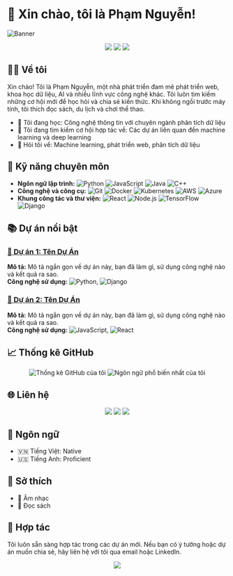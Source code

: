 # 🌟 Xin chào, tôi là Phạm Nguyễn!

![Banner](https://via.placeholder.com/800x200.png?text=Welcome+to+my+GitHub+Profile)

<p align="center">
  <img src="https://img.shields.io/badge/Status-Active-brightgreen?style=flat-square" />
  <img src="https://img.shields.io/github/followers/PhamNguyenDev3?style=social" />
  <img src="https://img.shields.io/github/stars/PhamNguyenDev3?style=social" />
</p>

## 🧑‍💻 Về tôi
Xin chào! Tôi là Phạm Nguyễn, một nhà phát triển đam mê phát triển web, khoa học dữ liệu, AI và nhiều lĩnh vực công nghệ khác. Tôi luôn tìm kiếm những cơ hội mới để học hỏi và chia sẻ kiến thức. Khi không ngồi trước máy tính, tôi thích đọc sách, du lịch và chơi thể thao.

- 🌱 Tôi đang học: Công nghệ thông tin với chuyên ngành phân tích dữ liệu
- 👯 Tôi đang tìm kiếm cơ hội hợp tác về: Các dự án liên quan đến machine learning và deep learning
- 💬 Hỏi tôi về: Machine learning, phát triển web, phân tích dữ liệu

## 💼 Kỹ năng chuyên môn
- **Ngôn ngữ lập trình:** ![Python](https://img.shields.io/badge/Python-3776AB?style=flat-square&logo=python&logoColor=white) ![JavaScript](https://img.shields.io/badge/JavaScript-F7DF1E?style=flat-square&logo=javascript&logoColor=black) ![Java](https://img.shields.io/badge/Java-007396?style=flat-square&logo=java&logoColor=white) ![C++](https://img.shields.io/badge/C++-00599C?style=flat-square&logo=cplusplus&logoColor=white)
- **Công nghệ và công cụ:** ![Git](https://img.shields.io/badge/Git-F05032?style=flat-square&logo=git&logoColor=white) ![Docker](https://img.shields.io/badge/Docker-2496ED?style=flat-square&logo=docker&logoColor=white) ![Kubernetes](https://img.shields.io/badge/Kubernetes-326CE5?style=flat-square&logo=kubernetes&logoColor=white) ![AWS](https://img.shields.io/badge/AWS-232F3E?style=flat-square&logo=amazon-aws&logoColor=white) ![Azure](https://img.shields.io/badge/Azure-0078D4?style=flat-square&logo=microsoft-azure&logoColor=white)
- **Khung công tác và thư viện:** ![React](https://img.shields.io/badge/React-20232A?style=flat-square&logo=react&logoColor=61DAFB) ![Node.js](https://img.shields.io/badge/Node.js-339933?style=flat-square&logo=nodedotjs&logoColor=white) ![TensorFlow](https://img.shields.io/badge/TensorFlow-FF6F00?style=flat-square&logo=tensorflow&logoColor=white) ![Django](https://img.shields.io/badge/Django-092E20?style=flat-square&logo=django&logoColor=white)

## 📚 Dự án nổi bật
### [🚀 Dự án 1: Tên Dự Án](https://github.com/PhamNguyenDev3/repository1)
**Mô tả:** Mô tả ngắn gọn về dự án này, bạn đã làm gì, sử dụng công nghệ nào và kết quả ra sao.\
**Công nghệ sử dụng:** ![Python](https://img.shields.io/badge/Python-3776AB?style=flat-square&logo=python&logoColor=white), ![Django](https://img.shields.io/badge/Django-092E20?style=flat-square&logo=django&logoColor=white)

### [🚀 Dự án 2: Tên Dự Án](https://github.com/PhamNguyenDev3/repository2)
**Mô tả:** Mô tả ngắn gọn về dự án này, bạn đã làm gì, sử dụng công nghệ nào và kết quả ra sao.\
**Công nghệ sử dụng:** ![JavaScript](https://img.shields.io/badge/JavaScript-F7DF1E?style=flat-square&logo=javascript&logoColor=black), ![React](https://img.shields.io/badge/React-20232A?style=flat-square&logo=react&logoColor=61DAFB)

## 📈 Thống kê GitHub
<p align="center">
  <img src="https://github-readme-stats.vercel.app/api?username=PhamNguyenDev3&show_icons=true&theme=radical" alt="Thống kê GitHub của tôi" />
  <img src="https://github-readme-stats.vercel.app/api/top-langs/?username=PhamNguyenDev3&layout=compact&theme=radical" alt="Ngôn ngữ phổ biến nhất của tôi" />
</p>

## 🌐 Liên hệ
<p align="center">
  <a href="mailto:phamnguyen03999@gmail.com"><img src="https://img.shields.io/badge/Email-D14836?style=flat-square&logo=gmail&logoColor=white" /></a>
  <a href="https://linkedin.com/in/yourprofile"><img src="https://img.shields.io/badge/LinkedIn-0077B5?style=flat-square&logo=linkedin&logoColor=white" /></a>
  <a href="https://yourwebsite.com"><img src="https://img.shields.io/badge/Website-4285F4?style=flat-square&logo=google-chrome&logoColor=white" /></a>
</p>

## 💬 Ngôn ngữ
- 🇻🇳 Tiếng Việt: Native
- 🇺🇸 Tiếng Anh: Proficient

## 🎨 Sở thích
- 🎵 Âm nhạc
- 📖 Đọc sách

## 🤝 Hợp tác
Tôi luôn sẵn sàng hợp tác trong các dự án mới. Nếu bạn có ý tưởng hoặc dự án muốn chia sẻ, hãy liên hệ với tôi qua email hoặc LinkedIn.

<p align="center">
  <img src="https://via.placeholder.com/400x100.png?text=Thank+You+for+Visiting" />
</p>

<!---
PhamNguyenDev3/PhamNguyenDev3 is a ✨ special ✨ repository because its `README.md` (this file) appears on your GitHub profile.
You can click the Preview link to take a look at your changes.
--->
